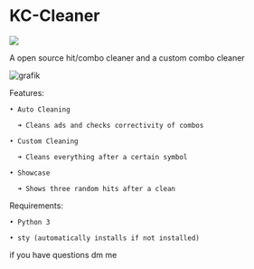 # KC-Cleaner
![](https://komarev.com/ghpvc/?username=Kuucheen)

A open source hit/combo cleaner and a custom combo cleaner


![grafik](https://user-images.githubusercontent.com/70746714/176910684-954b43fc-db63-4c19-aaa8-6784eb348518.png)


Features:
 
    • Auto Cleaning

      ➜ Cleans ads and checks correctivity of combos
    
    • Custom Cleaning
  
      ➜ Cleans everything after a certain symbol
    
    • Showcase
  
      ➜ Shows three random hits after a clean
    
    
Requirements:
  
    • Python 3
  
    • sty (automatically installs if not installed)



if you have questions dm me
